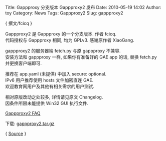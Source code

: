 Title: Gappproxy 分支版本 Gappproxy2 发布
Date: 2010-05-19 14:02
Author: toy
Category: News
Tags: Gappproxy2
Slug: gappproxy2

{ 撰文/fcicq }

Gappproxy2 是 Gappproxy 的一个分支版本. 作者 fcicq.  
代码授权与 Gappproxy 相同, 均为 GPLv3. 感谢原作者 XiaoGang.

gappproxy2 的服务器端 fetch.py 与原 gappproxy 不兼容.  
安装方法和 gappproxy 一样, 如果你有准备好的 GAE app 的话, 替换
fetch.py  
并更换客户端即可.

推荐在 app.yaml (未提供) 中加入 secure: optional.  
IPv6 用户推荐使用 hosts 文件加密直连 GAE.  
欢迎教育网用户及其他有相关需求的用户测试.

相对原版改动之处较多, 详情请见原文 Changelog.  
因条件所限未能提供 Win32 GUI 执行文件.

[Gappproxy2 FAQ](http://www.fcicq.net/wp/?p=884)

下载:
[gappproxy2.tar.gz](http://www.fcicq.net/wp/wp-content/uploads/2010/05/gappproxy2.tar.gz)

{ [Source](http://www.fcicq.net/wp/?p=881) }
